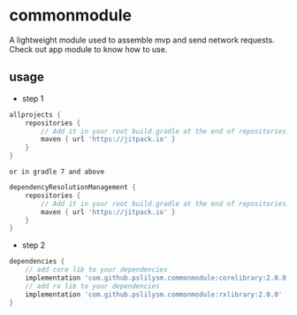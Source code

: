 # commonmodule
A lightweight module used to assemble mvp and send network requests.
Check out app module to know how to use.

## usage

* step 1
```groovy
allprojects {
    repositories {
        // Add it in your root build.gradle at the end of repositories:
        maven { url 'https://jitpack.io' }
    }
}
```
    or in gradle 7 and above
```groovy
dependencyResolutionManagement {
    repositories {
        // Add it in your root build.gradle at the end of repositories:
        maven { url 'https://jitpack.io' }
    }
}
```

* step 2
```groovy
dependencies {
    // add core lib to your dependencies
    implementation 'com.github.pslilysm.commonmodule:corelibrary:2.0.0'
    // add rx lib to your dependencies
    implementation 'com.github.pslilysm.commonmodule:rxlibrary:2.0.0'
}
```

